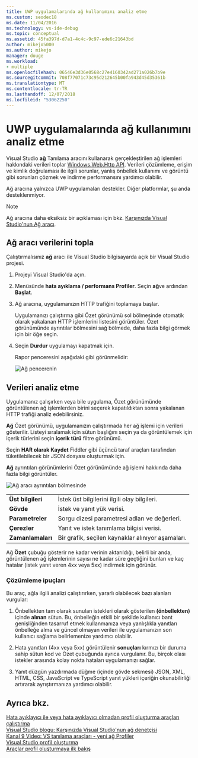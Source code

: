 ```yaml
---
title: UWP uygulamalarında ağ kullanımını analiz etme
ms.custom: seodec18
ms.date: 11/04/2016
ms.technology: vs-ide-debug
ms.topic: conceptual
ms.assetid: 45fa397d-d7a1-4c4c-9c97-ede6c21643bd
author: mikejo5000
ms.author: mikejo
manager: douge
ms.workload:
- multiple
ms.openlocfilehash: 06546e3d36e0568c27e4160342ad271a026b7b9e
ms.sourcegitcommit: 708f77071c73c95d212645b00fa943d45d35361b
ms.translationtype: MT
ms.contentlocale: tr-TR
ms.lasthandoff: 12/07/2018
ms.locfileid: "53062250"
---
```

# <a name="analyze-network-usage-in-uwp-apps"></a>UWP uygulamalarında ağ kullanımını analiz etme
Visual Studio **ağ** Tanılama aracını kullanarak gerçekleştirilen ağ işlemleri hakkındaki verileri toplar [Windows.Web.Http API](/uwp/api/windows.web.http). Verileri çözümleme, erişim ve kimlik doğrulaması ile ilgili sorunlar, yanlış önbellek kullanımı ve görüntü gibi sorunları çözmek ve indirme performansını yardımcı olabilir.  
  
 Ağ aracına yalnızca UWP uygulamaları destekler. Diğer platformlar, şu anda desteklenmiyor.  
  
> [!NOTE]
>  Ağ aracına daha eksiksiz bir açıklaması için bkz. [Karşınızda Visual Studio'nun Ağ aracı](https://blogs.msdn.microsoft.com/visualstudio/2015/05/04/introducing-visual-studios-network-tool/).  
  
## <a name="collect-network-tool-data"></a>Ağ aracı verilerini topla  
 Çalıştırmalısınız **ağ** aracı ile Visual Studio bilgisayarda açık bir Visual Studio projesi.  
  
1. Projeyi Visual Studio'da açın.  
  
2. Menüsünde **hata ayıklama / performans Profiler**. Seçin **ağ**ve ardından **Başlat**.  
  
3. Ağ aracına, uygulamanızın HTTP trafiğini toplamaya başlar.  
  
    Uygulamanızı çalıştırma gibi Özet görünümü sol bölmesinde otomatik olarak yakalanan HTTP işlemlerini listesini görüntüler. Özet görünümünde ayrıntılar bölmesini sağ bölmede, daha fazla bilgi görmek için bir öğe seçin.  
  
4. Seçin **Durdur** uygulamayı kapatmak için.  
  
   Rapor penceresini aşağıdaki gibi görünmelidir:  
  
   ![Ağ pencerenin](../profiling/media/network_fullwindow.png "NETWORK_FullWindow")  
  
## <a name="analyze-data"></a>Verileri analiz etme  
 Uygulamanız çalışırken veya bile uygulama, Özet görünümünde görüntülenen ağ işlemlerden birini seçerek kapatıldıktan sonra yakalanan HTTP trafiği analiz edebilirsiniz.  
  
 **Ağ** Özet görünümü, uygulamanızın çalıştırmada her ağ işlemi için verileri gösterilir. Listeyi sıralamak için sütun başlığını seçin ya da görüntülemek için içerik türlerini seçin **içerik türü** filtre görünümü.  
  
 Seçin **HAR olarak Kaydet** Fiddler gibi üçüncü taraf araçları tarafından tüketilebilecek bir JSON dosyası oluşturmak için.  
  
 **Ağ** ayrıntıları görünümlerini Özet görünümünde ağ işlemi hakkında daha fazla bilgi görüntüler.  
  
 ![Ağ aracı ayrıntıları bölmesinde](../profiling/media/network_detailsviewpane.png "NETWORK_DetailsViewPane")  
  
|||  
|-|-|  
|**Üst bilgileri**|İstek üst bilgilerini ilgili olay bilgileri.|  
|**Gövde**|İstek ve yanıt yük verisi.|  
|**Parametreler**|Sorgu dizesi parametresi adları ve değerleri.|  
|**Çerezler**|Yanıt ve istek tanımlama bilgisi verisi.|  
|**Zamanlamaları**|Bir grafik, seçilen kaynaklar alınıyor aşamaları.|  
  
 Ağ **Özet** çubuğu gösterir ne kadar verinin aktarıldığı, belirli bir anda, görüntülenen ağ işlemlerinin sayısı ne kadar süre geçtiğini bunları ve kaç hatalar (istek yanıt veren 4xx veya 5xx) indirmek için görünür.  
  
### <a name="analysis-tips"></a>Çözümleme ipuçları  
 Bu araç, ağla ilgili analizi çalıştırırken, yararlı olabilecek bazı alanları vurgular:  
  
1.  Önbellekten tam olarak sunulan istekleri olarak gösterilen **(önbellekten)** içinde **alınan** sütun. Bu, önbelleğin etkili bir şekilde kullanıcı bant genişliğinden tasarruf etmek kullanmanıza veya yanlışlıkla yanıtları önbelleğe alma ve güncel olmayan verileri ile uygulamanızın son kullanıcı sağlama belirlemenize yardımcı olabilir.  
  
2.  Hata yanıtları (4xx veya 5xx) görüntülenir **sonuçları** kırmızı bir duruma sahip sütun kod ve Özet çubuğunda ayrıca vurgulanır. Bu, birçok olası istekler arasında kolay nokta hataları uygulamanızı sağlar.  
  
3.  Yanıt düzgün yazdırmada düğme (içinde gövde sekmesi) JSON, XML, HTML, CSS, JavaScript ve TypeScript yanıt yükleri içeriğin okunabilirliği artırarak ayrıştırmanıza yardımcı olabilir.  
  
## <a name="see-also"></a>Ayrıca bkz.  
 [Hata ayıklayıcı ile veya hata ayıklayıcı olmadan profil oluşturma araçları çalıştırma](../profiling/running-profiling-tools-with-or-without-the-debugger.md)  
 [Visual Studio blogu: Karşınızda Visual Studio'nun ağ denetçisi](http://go.microsoft.com/fwlink/?LinkId=535022)   
 [Kanal 9 Video: VS tanılama araçları - yeni ağ Profiler](https://channel9.msdn.com/Series/ConnectOn-Demand/206)  
 [Visual Studio profil oluşturma](../profiling/index.md)  
 [Araçlar profil oluşturmaya ilk bakış](../profiling/profiling-feature-tour.md)
